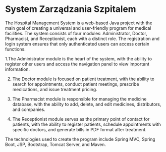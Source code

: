 # System Zarządzania Szpitalem 
The Hospital Management System is a web-based Java project with the main goal of creating a universal and user-friendly program for medical facilities. The system consists of four modules: Administrator, Doctor, Pharmacist, and Receptionist, each with a distinct role. The registration and login system ensures that only authenticated users can access certain functions.

1.The Administrator module is the heart of the system, with the ability to register other users and access the navigation panel to view important information.

2. The Doctor module is focused on patient treatment, with the ability to search for appointments, conduct patient meetings, prescribe medications, and issue treatment      pricing.

3. The Pharmacist module is responsible for managing the medicine database, with the ability to add, delete, and edit medicines, distributors, and companies.

4. The Receptionist module serves as the primary point of contact for patients, with the ability to register patients, schedule appointments with specific doctors, and      generate bills in PDF format after treatment.

The technologies used to create the program include Spring MVC, Spring Boot, JSP, Bootstrap, Tomcat Server, and Maven.
